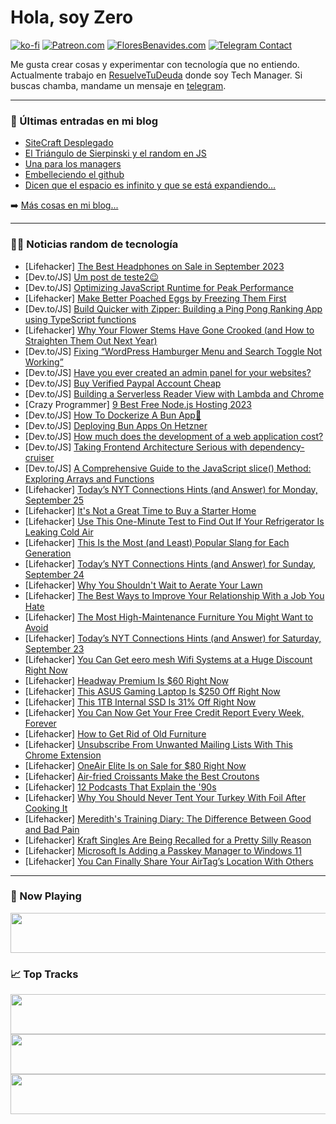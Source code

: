 # Hola, soy Zero

[![ko-fi](https://ko-fi.com/img/githubbutton_sm.svg)](https://ko-fi.com/J3J4N0LUK)
[![Patreon.com](https://img.shields.io/endpoint.svg?url=https%3A%2F%2Fshieldsio-patreon.vercel.app%2Fapi%3Fusername%3Dzerodragon%26type%3Dpatrons&style=for-the-badge)](https://patreon.com/zerodragon)
[![FloresBenavides.com](https://img.shields.io/website?down_message=oops&label=MiBlog&style=for-the-badge&up_message=online&url=https%3A%2F%2Ffloresbenavides.com)](https://floresbenavides.com)
[![Telegram Contact](https://img.shields.io/badge/escr%C3%ADbeme-ZeroDragon-%2326A5E4?style=for-the-badge&logo=telegram)](https://t.me/zerodragon)

Me gusta crear cosas y experimentar con tecnología que no entiendo.
Actualmente trabajo en [ResuelveTuDeuda](http://github.com/resuelve) donde soy Tech Manager.
Si buscas chamba, mandame un mensaje en [telegram](https://t.me/zerodragon).

---

### 📕 Últimas entradas en mi blog
<!-- BLOG-POST-LIST:START -->
- [SiteCraft Desplegado](https://floresbenavides.com/sitecraft-desplegado/)
- [El Triángulo de Sierpinski y el random en JS](https://floresbenavides.com/el-triangulo-de-sierpinski-y-el-random-en-js/)
- [Una para los managers](https://floresbenavides.com/una-para-los-managers/)
- [Embelleciendo el github](https://floresbenavides.com/embelleciendo-el-github/)
- [Dicen que el espacio es infinito y que se está expandiendo…](https://floresbenavides.com/dicen-que-el-espacio-es-infinito-y-que-se-esta-expandiendo/)
<!-- BLOG-POST-LIST:END -->

➡️ [Más cosas en mi blog...](https://floresbenavides.com)

---

### 👨‍💻 Noticias random de tecnología
<!-- TECH-POSTS:START -->
- [Lifehacker] [The Best Headphones on Sale in September 2023](https://lifehacker.com/best-headphone-deals-1850866758)
- [Dev.to/JS] [Um post de teste2😉](https://dev.to/hugolima03/um-post-de-teste2-4mel)
- [Dev.to/JS] [Optimizing JavaScript Runtime for Peak Performance](https://dev.to/codingcrafts/optimizing-javascript-runtime-for-peak-performance-30f)
- [Lifehacker] [Make Better Poached Eggs by Freezing Them First](https://lifehacker.com/make-better-poached-eggs-by-freezing-them-first-1850866365)
- [Dev.to/JS] [Build Quicker with Zipper: Building a Ping Pong Ranking App using TypeScript functions](https://dev.to/thawkin3/build-quicker-with-zipper-building-a-ping-pong-ranking-app-using-typescript-functions-52hi)
- [Lifehacker] [Why Your Flower Stems Have Gone Crooked &lpar;and How to Straighten Them Out Next Year&rpar;](https://lifehacker.com/why-your-flower-stems-have-gone-crooked-and-how-to-str-1850865776)
- [Dev.to/JS] [Fixing “WordPress Hamburger Menu and Search Toggle Not Working”](https://dev.to/stephengade/fixing-wordpress-hamburger-menu-and-search-toggle-not-working-25m4)
- [Dev.to/JS] [Have you ever created an admin panel for your websites?](https://dev.to/opensourcee/have-you-ever-created-an-admin-panel-for-your-websites-4535)
- [Dev.to/JS] [Buy Verified Paypal Account Cheap](https://dev.to/usatopservices/buy-verified-paypal-account-cheap-3omj)
- [Dev.to/JS] [Building a Serverless Reader View with Lambda and Chrome](https://dev.to/aws-builders/building-a-serverless-reader-view-with-lambda-and-chrome-766)
- [Crazy Programmer] [9 Best Free Node.js Hosting 2023](https://www.thecrazyprogrammer.com/2023/09/free-node-js-hosting.html)
- [Dev.to/JS] [How To Dockerize A Bun App🐳](https://dev.to/code42cate/how-to-dockerize-a-bun-app-38e4)
- [Dev.to/JS] [Deploying Bun Apps On Hetzner](https://dev.to/code42cate/deploying-bun-apps-on-hetzner-33kb)
- [Dev.to/JS] [How much does the development of a web application cost?](https://dev.to/sparkouttech/how-much-does-the-development-of-a-web-application-cost-20o1)
- [Dev.to/JS] [Taking Frontend Architecture Serious with dependency-cruiser](https://dev.to/rubenoostinga/taking-frontend-architecture-serious-with-dependency-cruiser-5fc2)
- [Dev.to/JS] [A Comprehensive Guide to the JavaScript slice&lpar;&rpar; Method: Exploring Arrays and Functions](https://dev.to/gkhan205/a-comprehensive-guide-to-the-javascript-slice-method-exploring-arrays-and-functions-3md4)
- [Lifehacker] [Today’s NYT Connections Hints &lpar;and Answer&rpar; for Monday, September 25](https://lifehacker.com/nyt-connections-answer-today-september-25-2023-1850864622)
- [Lifehacker] [It&#39;s Not a Great Time to Buy a Starter Home](https://lifehacker.com/its-not-a-great-time-to-buy-a-starter-home-1850866617)
- [Lifehacker] [Use This One-Minute Test to Find Out If Your Refrigerator Is Leaking Cold Air](https://lifehacker.com/use-this-one-minute-test-to-find-out-if-your-refrigerat-1850866620)
- [Lifehacker] [This Is the Most &lpar;and Least&rpar; Popular Slang for Each Generation](https://lifehacker.com/this-is-the-most-and-least-popular-slang-for-each-gen-1850861058)
- [Lifehacker] [Today’s NYT Connections Hints &lpar;and Answer&rpar; for Sunday, September 24](https://lifehacker.com/nyt-connections-answer-today-september-24-2023-1850864473)
- [Lifehacker] [Why You Shouldn&#39;t Wait to Aerate Your Lawn](https://lifehacker.com/why-you-shouldnt-wait-to-aerate-your-lawn-1850860992)
- [Lifehacker] [The Best Ways to Improve Your Relationship With a Job You Hate](https://lifehacker.com/the-best-ways-to-improve-your-relationship-with-a-job-y-1850861003)
- [Lifehacker] [The Most High-Maintenance Furniture You Might Want to Avoid](https://lifehacker.com/the-most-high-maintenance-furniture-you-might-want-to-a-1850861015)
- [Lifehacker] [Today’s NYT Connections Hints &lpar;and Answer&rpar; for Saturday, September 23](https://lifehacker.com/nyt-connections-answer-today-september-23-2023-1850862961)
- [Lifehacker] [You Can Get eero mesh Wifi Systems at a Huge Discount Right Now](https://lifehacker.com/you-can-get-eero-mesh-wifi-systems-at-a-huge-discount-r-1850866748)
- [Lifehacker] [Headway Premium Is $60 Right Now](https://lifehacker.com/headway-premium-is-60-right-now-1850862380)
- [Lifehacker] [This ASUS Gaming Laptop Is $250 Off Right Now](https://lifehacker.com/this-asus-gaming-laptop-is-250-off-right-now-1850865843)
- [Lifehacker] [This 1TB Internal SSD Is 31% Off Right Now](https://lifehacker.com/this-1tb-internal-ssd-is-31-off-right-now-1850865883)
- [Lifehacker] [You Can Now Get Your Free Credit Report Every Week, Forever](https://lifehacker.com/you-can-now-get-your-free-credit-report-every-week-for-1850865987)
- [Lifehacker] [How to Get Rid of Old Furniture](https://lifehacker.com/the-right-way-to-get-rid-of-your-old-couch-1849842683)
- [Lifehacker] [Unsubscribe From Unwanted Mailing Lists With This Chrome Extension](https://lifehacker.com/unsubscribe-from-unwanted-mailing-lists-with-this-chrom-1850865766)
- [Lifehacker] [OneAir Elite Is on Sale for $80 Right Now](https://lifehacker.com/oneair-elite-is-on-sale-for-80-right-now-1850855039)
- [Lifehacker] [Air-fried Croissants Make the Best Croutons](https://lifehacker.com/air-fried-croissants-make-the-best-croutons-1850865723)
- [Lifehacker] [12 Podcasts That Explain the &#39;90s](https://lifehacker.com/the-podcasts-that-explain-the-90s-1850864874)
- [Lifehacker] [Why You Should Never Tent Your Turkey With Foil After Cooking It](https://lifehacker.com/do-not-tent-your-turkey-with-foil-1848035893)
- [Lifehacker] [Meredith&#39;s Training Diary: The Difference Between Good and Bad Pain](https://lifehacker.com/merediths-training-diary-the-difference-between-good-a-1850864894)
- [Lifehacker] [Kraft Singles Are Being Recalled for a Pretty Silly Reason](https://lifehacker.com/kraft-singles-recall-1850865306)
- [Lifehacker] [Microsoft Is Adding a Passkey Manager to Windows 11](https://lifehacker.com/microsoft-is-adding-a-passkey-manager-to-windows-11-1850865246)
- [Lifehacker] [You Can Finally Share Your AirTag’s Location With Others](https://lifehacker.com/how-to-share-airtag-locations-1850865334)<!-- TECH-POSTS:END -->

---

### 🎵 Now Playing
<a href="https://spotify-now-playing-dun.vercel.app/now-playing?open"><img src="https://spotify-now-playing-dun.vercel.app/now-playing" width="540" height="64"></a>

### 📈 Top Tracks
<a href="https://spotify-now-playing-dun.vercel.app/top-tracks?i=1&open"><img src="https://spotify-now-playing-dun.vercel.app/top-tracks?i=1" width="540" height="64"></a>
<a href="https://spotify-now-playing-dun.vercel.app/top-tracks?i=2&open"><img src="https://spotify-now-playing-dun.vercel.app/top-tracks?i=2" width="540" height="64"></a>
<a href="https://spotify-now-playing-dun.vercel.app/top-tracks?i=3&open"><img src="https://spotify-now-playing-dun.vercel.app/top-tracks?i=3" width="540" height="64"></a>
